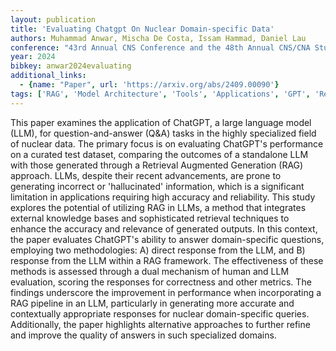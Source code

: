 ```yaml
---
layout: publication
title: 'Evaluating Chatgpt On Nuclear Domain-specific Data'
authors: Muhammad Anwar, Mischa De Costa, Issam Hammad, Daniel Lau
conference: "43rd Annual CNS Conference and the 48th Annual CNS/CNA Student Conference Sheraton Cavalier Saskatoon Hotel Saskatoon SK Canada June 16-19 2024"
year: 2024
bibkey: anwar2024evaluating
additional_links:
  - {name: "Paper", url: 'https://arxiv.org/abs/2409.00090'}
tags: ['RAG', 'Model Architecture', 'Tools', 'Applications', 'GPT', 'Reinforcement Learning']
---
```

This paper examines the application of ChatGPT, a large language model (LLM),
for question-and-answer (Q&A) tasks in the highly specialized field of nuclear
data. The primary focus is on evaluating ChatGPT's performance on a curated
test dataset, comparing the outcomes of a standalone LLM with those generated
through a Retrieval Augmented Generation (RAG) approach. LLMs, despite their
recent advancements, are prone to generating incorrect or 'hallucinated'
information, which is a significant limitation in applications requiring high
accuracy and reliability. This study explores the potential of utilizing RAG in
LLMs, a method that integrates external knowledge bases and sophisticated
retrieval techniques to enhance the accuracy and relevance of generated
outputs. In this context, the paper evaluates ChatGPT's ability to answer
domain-specific questions, employing two methodologies: A) direct response from
the LLM, and B) response from the LLM within a RAG framework. The effectiveness
of these methods is assessed through a dual mechanism of human and LLM
evaluation, scoring the responses for correctness and other metrics. The
findings underscore the improvement in performance when incorporating a RAG
pipeline in an LLM, particularly in generating more accurate and contextually
appropriate responses for nuclear domain-specific queries. Additionally, the
paper highlights alternative approaches to further refine and improve the
quality of answers in such specialized domains.
